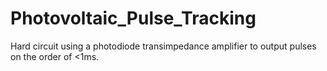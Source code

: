 # Photovoltaic_Pulse_Tracking
Hard circuit using a photodiode transimpedance amplifier to output pulses on the order of &lt;1ms.
